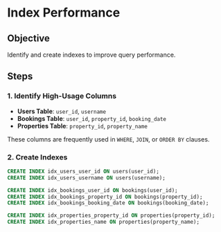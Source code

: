 # Index Performance

## Objective
Identify and create indexes to improve query performance.

## Steps

### 1. Identify High-Usage Columns
- **Users Table**: `user_id`, `username`
- **Bookings Table**: `user_id`, `property_id`, `booking_date`
- **Properties Table**: `property_id`, `property_name`

These columns are frequently used in `WHERE`, `JOIN`, or `ORDER BY` clauses.

### 2. Create Indexes
```sql
CREATE INDEX idx_users_user_id ON users(user_id);
CREATE INDEX idx_users_username ON users(username);

CREATE INDEX idx_bookings_user_id ON bookings(user_id);
CREATE INDEX idx_bookings_property_id ON bookings(property_id);
CREATE INDEX idx_bookings_booking_date ON bookings(booking_date);

CREATE INDEX idx_properties_property_id ON properties(property_id);
CREATE INDEX idx_properties_name ON properties(property_name);
